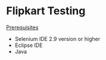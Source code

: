 # Flipkart Testing

[Prerequisites](##Prerequisites)

* Selenium IDE 2.9 version or higher 
* Eclipse IDE 
* Java
